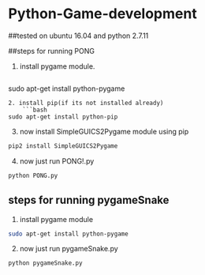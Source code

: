 # Python-Game-development

##tested on ubuntu 16.04 and python 2.7.11

##steps for running PONG
1. install pygame module.
    ```bash
sudo apt-get install python-pygame
```
2. install pip(if its not installed already)
    ```bash
sudo apt-get install python-pip
```
3. now install SimpleGUICS2Pygame module using pip
```bash
pip2 install SimpleGUICS2Pygame
```
4. now just run PONG!.py
```bash
python PONG.py
```

## steps for running pygameSnake
1. install pygame module
```bash
sudo apt-get install python-pygame
```
2. now just run pygameSnake.py
```bash
python pygameSnake.py
```
